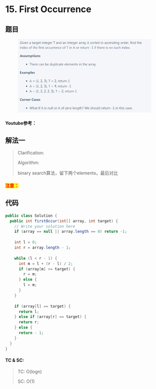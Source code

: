# 15. First Occurrence

## 题目

<figure><img src="../../.gitbook/assets/image (136).png" alt=""><figcaption></figcaption></figure>

#### Youtube参考：

## 解法一

> Clarification:&#x20;
>
> Algorithm:&#x20;
>
> binary search算法，留下两个elements，最后对比

#### <mark style="color:red;">注意：</mark>

## 代码

```java
public class Solution {
  public int firstOccur(int[] array, int target) {
    // Write your solution here
    if (array == null || array.length == 0) return -1;

    int l = 0;
    int r = array.length - 1;

    while (l < r - 1) {
      int m = l + (r - l) / 2;
      if (array[m] >= target) {
        r = m;
      } else {
        l = m;
      }
    }

    if (array[l] == target) {
      return l;
    } else if (array[r] == target) {
      return r;
    } else {
      return - 1;
    }
  }
}
```

#### TC & SC:&#x20;

> TC: O(logn)
>
> SC: O(1)
